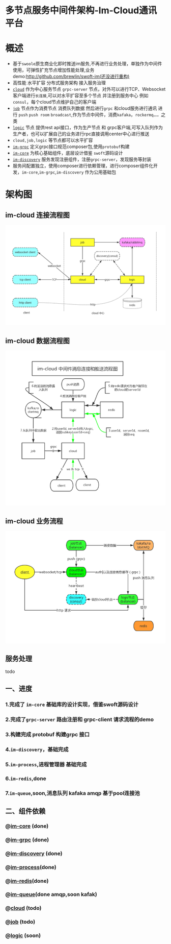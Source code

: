 多节点服务中间件架构-Im-Cloud通讯平台 
==============
概述
=======
+ 基于`swoole`原生商业化即时推送im服务,不再进行业务处理，单独作为中间件使用，可弹性扩充节点增加性能处理,业务demo:http://github.com/brewlin/swoft-im(还没进行重构)
+ 高性能 水平扩容 分布式服务架构 接入服务治理
+ [`cloud`](./app/cloud) 作为中心服务节点 `grpc-server` 节点，对外可以进行TCP、Websocket 客户端进行`长连接`,可以对水平扩容至多个节点 并注册到服务中心 例如`consul`，每个cloud节点维护自己的客户端
+ [`job`](./app/-job) 节点作为消费节点 消费队列数据 然后进行`grpc` 和cloud服务进行通讯 进行 `push` `push room` `broadcast`,作为节点中间件，消费`kafaka`，`rockermq。。。`之类
+ [`logic`](./app/logic) 节点 提供rest api接口，作为生产节点 和  grpc客户端,可写入队列作为生产者，也可以扩展自己的业务进行rpc直接调用center中心进行推送
+ `cloud,job,logic` 等节点都可以水平扩容
+ [`im-grpc`](./package/im-grpc) 定义grpc接口规范composer包,使用`protobuf`构建
+ [`im-core`](./package/im-core) 为核心基础组件，底层设计借鉴 `swoft`源码设计
+ [`im-discovery`](./package/im-discovery) 服务发现注册组件，注册`grpc-server`，发现服务等封装
+ 服务间配置独立，使用composer进行依赖管理，进行composer组件化开发，`im-core`,`im-grpc`,`im-discovery` 作为公用基础包


架构图
=========
im-cloud 连接流程图
----
![](./resource/im-cloud-connect.png)

im-cloud 数据流程图
-----
![](./resource/im-cloud-process.png)

im-cloud 业务流程
-----
![](./resource/im-cloudt-task.png)

服务处理
------
todo

## 一、进度
### 1.完成了 `im-core` 基础库的设计实现，借鉴swoft源码设计
### 2.完成了`grpc-server` 路由注册和 grpc-client 请求流程的demo
### 3.构建完成 protobuf 构建grpc 接口
### 4.`im-discovery`，基础完成
### 5.`im-process`,进程管理器 基础完成
### 6.`im-redis`,done
### 7.`im-queue`,soon,消息队列 kafaka amqp 基于pool连接池

## 二、组件依赖
### @[im-core](./package/im-core) (done)
### @[im-grpc](./package/im-grpc) (done)
### @[im-discovery](./package/im-discovery) (done)
### @[im-process](./package/im-process)(done)
### @[im-redis](./package/im-redis)(done)
### @[im-queue](./package/im-queue)(done amqp,soon kafak)
### @[cloud](./app/cloud) (todo)
### @[job](./app/job)   (todo)
### @[logic](./app/logic) (soon)


